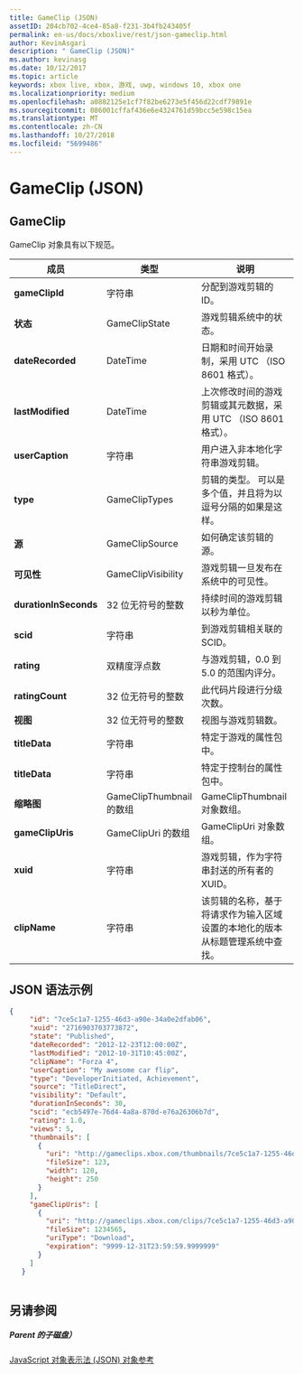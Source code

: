 ```yaml
---
title: GameClip (JSON)
assetID: 204cb702-4ce4-85a8-f231-3b4fb243405f
permalink: en-us/docs/xboxlive/rest/json-gameclip.html
author: KevinAsgari
description: " GameClip (JSON)"
ms.author: kevinasg
ms.date: 10/12/2017
ms.topic: article
keywords: xbox live, xbox, 游戏, uwp, windows 10, xbox one
ms.localizationpriority: medium
ms.openlocfilehash: a0882125e1cf7f82be6273e5f456d22cdf79891e
ms.sourcegitcommit: 086001cffaf436e6e4324761d59bcc5e598c15ea
ms.translationtype: MT
ms.contentlocale: zh-CN
ms.lasthandoff: 10/27/2018
ms.locfileid: "5699486"
---
```

# <a name="gameclip-json"></a>GameClip (JSON)
 
<a id="ID4EO"></a>

 
## <a name="gameclip"></a>GameClip
 
GameClip 对象具有以下规范。
 
| 成员| 类型| 说明| 
| --- | --- | --- | 
| <b>gameClipId</b>| 字符串| 分配到游戏剪辑的 ID。| 
| <b>状态</b>| GameClipState| 游戏剪辑系统中的状态。| 
| <b>dateRecorded</b>| DateTime| 日期和时间开始录制，采用 UTC （ISO 8601 格式）。| 
| <b>lastModified</b>| DateTime| 上次修改时间的游戏剪辑或其元数据，采用 UTC （ISO 8601 格式）。| 
| <b>userCaption</b>| 字符串| 用户进入非本地化字符串游戏剪辑。| 
| <b>type</b>| GameClipTypes| 剪辑的类型。 可以是多个值，并且将为以逗号分隔的如果是这样。| 
| <b>源</b>| GameClipSource| 如何确定该剪辑的源。| 
| <b>可见性</b>| GameClipVisibility| 游戏剪辑一旦发布在系统中的可见性。| 
| <b>durationInSeconds</b>| 32 位无符号的整数| 持续时间的游戏剪辑以秒为单位。| 
| <b>scid</b>| 字符串| 到游戏剪辑相关联的 SCID。| 
| <b>rating</b>| 双精度浮点数| 与游戏剪辑，0.0 到 5.0 的范围内评分。| 
| <b>ratingCount</b>| 32 位无符号的整数| 此代码片段进行分级次数。| 
| <b>视图</b>| 32 位无符号的整数| 视图与游戏剪辑数。| 
| <b>titleData</b>| 字符串| 特定于游戏的属性包中。| 
| <b>titleData</b>| 字符串| 特定于控制台的属性包中。| 
| <b>缩略图</b>| GameClipThumbnail 的数组| GameClipThumbnail 对象数组。| 
| <b>gameClipUris</b>| GameClipUri 的数组| GameClipUri 对象数组。| 
| <b>xuid</b>| 字符串| 游戏剪辑，作为字符串封送的所有者的 XUID。| 
| <b>clipName</b>| 字符串| 该剪辑的名称，基于将请求作为输入区域设置的本地化的版本从标题管理系统中查找。| 
  
<a id="ID4ERH"></a>

 
## <a name="sample-json-syntax"></a>JSON 语法示例
 

```json
{
     "id": "7ce5c1a7-1255-46d3-a90e-34a0e2dfab06",
     "xuid": "2716903703773872",
     "state": "Published", 
     "dateRecorded": "2012-12-23T12:00:00Z",
     "lastModified": "2012-10-31T10:45:00Z",
     "clipName": "Forza 4",
     "userCaption": "My awesome car flip",
     "type": "DeveloperInitiated, Achievement",
     "source": "TitleDirect",
     "visibility": "Default",
     "durationInSeconds": 30,
     "scid": "ecb5497e-76d4-4a8a-870d-e76a26306b7d",
     "rating": 1.0,
     "views": 5,
     "thumbnails": [
       {
         "uri": "http://gameclips.xbox.com/thumbnails/7ce5c1a7-1255-46d3-a90e-34a0e2dfab06/small.jpg",
         "fileSize": 123,
         "width": 120,
         "height": 250
       }
     ],
     "gameClipUris": [
       {
         "uri": "http://gameclips.xbox.com/clips/7ce5c1a7-1255-46d3-a90e-34a0e2dfab06/clip.mp4",
         "fileSize": 1234565,
         "uriType": "Download",
         "expiration": "9999-12-31T23:59:59.9999999"
       }
     ]
   }
    
```

  
<a id="ID4E1H"></a>

 
## <a name="see-also"></a>另请参阅
 
<a id="ID4E3H"></a>

 
##### <a name="parent"></a>Parent 的子磁盘） 

[JavaScript 对象表示法 (JSON) 对象参考](atoc-xboxlivews-reference-json.md)

   